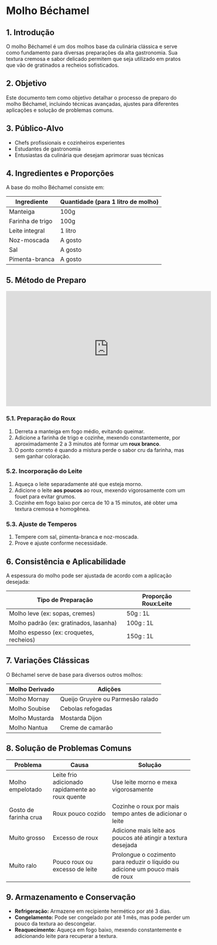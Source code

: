 # Molho Béchamel

## 1. Introdução
O molho Béchamel é um dos molhos base da culinária clássica e serve como fundamento para diversas preparações da alta gastronomia. Sua textura cremosa e sabor delicado permitem que seja utilizado em pratos que vão de gratinados a recheios sofisticados.

## 2. Objetivo
Este documento tem como objetivo detalhar o processo de preparo do molho Béchamel, incluindo técnicas avançadas, ajustes para diferentes aplicações e solução de problemas comuns.

## 3. Público-Alvo
- Chefs profissionais e cozinheiros experientes
- Estudantes de gastronomia
- Entusiastas da culinária que desejam aprimorar suas técnicas

## 4. Ingredientes e Proporções
A base do molho Béchamel consiste em:

| Ingrediente        | Quantidade (para 1 litro de molho) |
|-------------------|--------------------------------|
| Manteiga          | 100g                           |
| Farinha de trigo  | 100g                           |
| Leite integral    | 1 litro                        |
| Noz-moscada       | A gosto                        |
| Sal               | A gosto                        |
| Pimenta-branca    | A gosto                        |

## 5. Método de Preparo

<iframe width="560" height="315" src="https://youtube.com/shorts/6HI9iBHfiZ4?feature=shared" frameborder="0" allowfullscreen></iframe>

### 5.1. Preparação do Roux
1. Derreta a manteiga em fogo médio, evitando queimar.
2. Adicione a farinha de trigo e cozinhe, mexendo constantemente, por aproximadamente 2 a 3 minutos até formar um **roux branco**.
3. O ponto correto é quando a mistura perde o sabor cru da farinha, mas sem ganhar coloração.

### 5.2. Incorporação do Leite
1. Aqueça o leite separadamente até que esteja morno.
2. Adicione o leite **aos poucos** ao roux, mexendo vigorosamente com um fouet para evitar grumos.
3. Cozinhe em fogo baixo por cerca de 10 a 15 minutos, até obter uma textura cremosa e homogênea.

### 5.3. Ajuste de Temperos
1. Tempere com sal, pimenta-branca e noz-moscada.
2. Prove e ajuste conforme necessidade.

## 6. Consistência e Aplicabilidade
A espessura do molho pode ser ajustada de acordo com a aplicação desejada:

| Tipo de Preparação | Proporção Roux:Leite |
|-------------------|------------------|
| Molho leve (ex: sopas, cremes) | 50g : 1L |
| Molho padrão (ex: gratinados, lasanha) | 100g : 1L |
| Molho espesso (ex: croquetes, recheios) | 150g : 1L |

## 7. Variações Clássicas
O Béchamel serve de base para diversos outros molhos:

| Molho Derivado | Adições |
|--------------|---------|
| Molho Mornay | Queijo Gruyère ou Parmesão ralado |
| Molho Soubise | Cebolas refogadas |
| Molho Mustarda | Mostarda Dijon |
| Molho Nantua | Creme de camarão |

## 8. Solução de Problemas Comuns

| Problema | Causa | Solução |
|----------|-------|----------|
| Molho empelotado | Leite frio adicionado rapidamente ao roux quente | Use leite morno e mexa vigorosamente |
| Gosto de farinha crua | Roux pouco cozido | Cozinhe o roux por mais tempo antes de adicionar o leite |
| Muito grosso | Excesso de roux | Adicione mais leite aos poucos até atingir a textura desejada |
| Muito ralo | Pouco roux ou excesso de leite | Prolongue o cozimento para reduzir o líquido ou adicione um pouco mais de roux |

## 9. Armazenamento e Conservação
- **Refrigeração:** Armazene em recipiente hermético por até 3 dias.
- **Congelamento:** Pode ser congelado por até 1 mês, mas pode perder um pouco da textura ao descongelar.
- **Reaquecimento:** Aqueça em fogo baixo, mexendo constantemente e adicionando leite para recuperar a textura.
